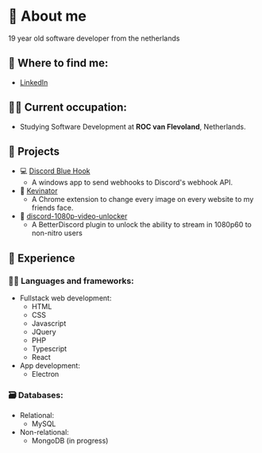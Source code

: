 # 👤 About me

19 year old software developer from the netherlands

## 🔗 Where to find me:
* [LinkedIn](https://www.linkedin.com/in/thijn-douwma/)

## 👨‍💼 Current occupation:
* Studying Software Development at **ROC van Flevoland**, Netherlands.

## 📲 Projects

- 💻 [Discord Blue Hook](https://github.com/RalkeyOfficial/Discord-Blue-Hook)
  - A windows app to send webhooks to Discord's webhook API.
- 🧑 [Kevinator](https://github.com/RalkeyOfficial/kevinator-extension)
  - A Chrome extension to change every image on every website to my friends face.
- 💾 [discord-1080p-video-unlocker](https://github.com/RalkeyOfficial/discord-1080p-video-unlocker)
  - A BetterDiscord plugin to unlock the ability to stream in 1080p60 to non-nitro users

## 🏢 Experience

### 👩‍💻 Languages and frameworks:
* Fullstack web development:
  * HTML
  * CSS
  * Javascript
  * JQuery
  * PHP
  * Typescript
  * React
* App development:
  * Electron

### 🗃️ Databases:
* Relational:
  * MySQL
* Non-relational:
  * MongoDB (in progress)
